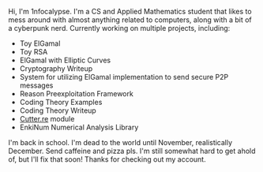 Hi, I'm 1nfocalypse.
I'm a CS and Applied Mathematics student that likes to mess around with almost anything related to computers, along with a bit of a cyberpunk nerd.
Currently working on multiple projects, including:
- Toy ElGamal
- Toy RSA
- ElGamal with Elliptic Curves
- Cryptography Writeup
- System for utilizing ElGamal implementation to send secure P2P messages
- Reason Preexploitation Framework
- Coding Theory Examples
- Coding Theory Writeup
- [Cutter.re](https://cutter.re/) module
- EnkiNum Numerical Analysis Library

I'm back in school. I'm dead to the world until November, realistically December. Send caffeine and pizza pls.
I'm still somewhat hard to get ahold of, but I'll fix that soon! Thanks for checking out my account.
